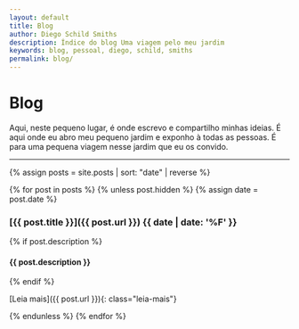 ```yaml
---
layout: default
title: Blog
author: Diego Schild Smiths
description: Índice do blog Uma viagem pelo meu jardim
keywords: blog, pessoal, diego, schild, smiths
permalink: blog/
---
```


# Blog

Aqui, neste pequeno lugar, é onde escrevo e compartilho minhas ideias. É aqui onde eu abro meu pequeno jardim e exponho à todas as pessoas. É para uma pequena viagem nesse jardim que eu os convido.


---

{% assign posts = site.posts | sort: "date" | reverse %}

{% for post in posts %}
  {% unless post.hidden %}
    {% assign date = post.date %}

### [{{ post.title }}]({{ post.url }}) **{{ date | date: '%F' }}**

{% if post.description %}
#### {{ post.description }}
{% endif %}


 [Leia mais]({{ post.url }}){: class="leia-mais"}

  {% endunless %}
{% endfor %}

